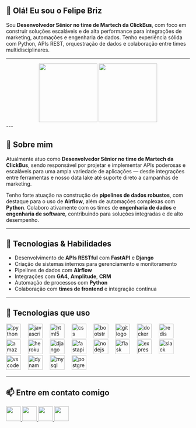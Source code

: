## 👋 Olá! Eu sou o Felipe Briz

Sou **Desenvolvedor Sênior no time de Martech da ClickBus**, com foco em construir soluções escaláveis e de alta performance para integrações de marketing, automações e engenharia de dados. Tenho experiência sólida com Python, APIs REST, orquestração de dados e colaboração entre times multidisciplinares.

---
<div align="center">
  <img src="https://github-readme-stats-red-five-42.vercel.app/api?username=briz-felipe&hide_title=false&hide_rank=false&show_icons=true&include_all_commits=true&count_private=true&disable_animations=true&theme=dracula&locale=pt-BR&hide_border=false" height="160" />
  
  <img src="https://github-readme-stats-red-five-42.vercel.app/api/top-langs?username=briz-felipe&locale=pt-BR&hide_title=false&layout=compact&card_width=320&langs_count=10&theme=dracula&hide_border=false" height="160" />
</div>
---

## 💼 Sobre mim

Atualmente atuo como **Desenvolvedor Sênior no time de Martech da ClickBus**, sendo responsável por projetar e implementar APIs poderosas e escaláveis para uma ampla variedade de aplicações — desde integrações entre ferramentas e nosso data lake até suporte direto a campanhas de marketing.

Tenho forte atuação na construção de **pipelines de dados robustos**, com destaque para o uso de **Airflow**, além de automações complexas com **Python**. Colaboro ativamente com os times de **engenharia de dados** e **engenharia de software**, contribuindo para soluções integradas e de alto desempenho.

---

## 🚀 Tecnologias & Habilidades

- Desenvolvimento de **APIs RESTful** com **FastAPI** e **Django**
- Criação de sistemas internos para gerenciamento e monitoramento
- Pipelines de dados com **Airflow**
- Integrações com **GA4**, **Amplitude**, **CRM**
- Automação de processos com **Python**
- Colaboração com **times de frontend** e integração contínua

---

## 🧠 Tecnologias que uso


<div align="left">
  <img src="https://skillicons.dev/icons?i=py" height="40" alt="python logo" />
  <img width="12" />
  <img src="https://skillicons.dev/icons?i=js" height="40" alt="javascript logo" />
  <img width="12" />
  <img src="https://skillicons.dev/icons?i=html" height="40" alt="html5 logo" />
  <img width="12" />
  <img src="https://skillicons.dev/icons?i=css" height="40" alt="css logo" />
  <img width="12" />
  <img src="https://skillicons.dev/icons?i=bootstrap" height="40" alt="bootstrap logo" />
  <img width="12" />
  <img src="https://skillicons.dev/icons?i=git" height="40" alt="git logo" />
  <img width="12" />
  <img src="https://skillicons.dev/icons?i=docker" height="40" alt="docker logo" />
  <img width="12" />
  <img src="https://skillicons.dev/icons?i=redis" height="40" alt="redis logo" />
  <img width="12" />
  <img src="https://skillicons.dev/icons?i=aws" height="40" alt="amazonwebservices logo" />
  <img width="12" />
  <img src="https://skillicons.dev/icons?i=heroku" height="40" alt="heroku logo" />
  <img width="12" />
  <img src="https://skillicons.dev/icons?i=django" height="40" alt="django logo" />
  <img width="12" />
  <img src="https://skillicons.dev/icons?i=fastapi" height="40" alt="fastapi logo" />
  <img width="12" />
  <img src="https://skillicons.dev/icons?i=nodejs" height="40" alt="nodejs logo" />
  <img width="12" />
  <img src="https://skillicons.dev/icons?i=flask" height="40" alt="flask logo" />
  <img width="12" />
  <img src="https://skillicons.dev/icons?i=express" height="40" alt="express logo" />
  <img width="12" />
  <img src="https://cdn.jsdelivr.net/gh/devicons/devicon/icons/slack/slack-original.svg" height="40" alt="slack logo" />
  <img width="12" />
  <img src="https://skillicons.dev/icons?i=vscode" height="40" alt="vscode logo" />
  <img width="12" />
  <img src="https://skillicons.dev/icons?i=dynamodb" height="40" alt="dynamodb logo" />
  <img width="12" />
  <img src="https://skillicons.dev/icons?i=mysql" height="40" alt="mysql logo" />
  <img width="12" />
  <img src="https://skillicons.dev/icons?i=postgres" height="40" alt="postgresql logo" />
</div>

---


## 📫 Entre em contato comigo

<div align="left">
  <a href="https://www.linkedin.com/in/felipebriz/" target="_blank">
    <img src="https://img.shields.io/static/v1?message=LinkedIn&logo=linkedin&label=&color=0077B5&logoColor=white&labelColor=&style=for-the-badge" height="40" />
  </a>
  <a href="https://discordapp.com/users/855468172387942430" target="_blank">
    <img src="https://img.shields.io/static/v1?message=Discord&logo=discord&label=&color=7289DA&logoColor=white&labelColor=&style=for-the-badge" height="40" />
  </a>
  <a href="mailto:briz.felipe@gmail.com" target="_blank">
    <img src="https://img.shields.io/static/v1?message=Gmail&logo=gmail&label=&color=D14836&logoColor=white&labelColor=&style=for-the-badge" height="40" />
  </a>
  <a href="https://wa.me/5511978187157" target="_blank">
    <img src="https://img.shields.io/static/v1?message=WhatsApp&logo=whatsapp&label=&color=25D366&logoColor=white&labelColor=&style=for-the-badge" height="40" />
  </a>
</div>
